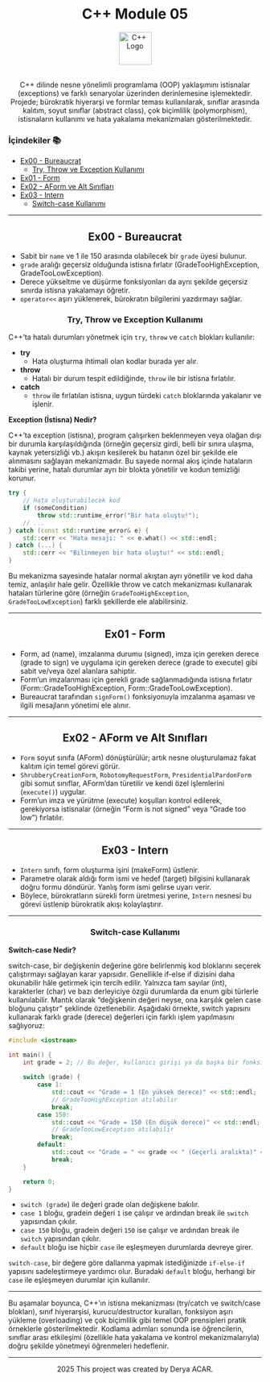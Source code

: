 <div align="center">
  <h1>C++ Module 05</h1> <img src="https://cdn-icons-png.flaticon.com/512/6132/6132222.png" alt="C++ Logo" width="65"></br></br>
</div>
<p align="center">
C++ dilinde nesne yönelimli programlama (OOP) yaklaşımını istisnalar (exceptions) ve farklı senaryolar üzerinden derinlemesine işlemektedir. Projede; bürokratik hiyerarşi ve formlar teması kullanılarak, sınıflar arasında kalıtım, soyut sınıflar (abstract class), çok biçimlilik (polymorphism), istisnaların kullanımı ve hata yakalama mekanizmaları gösterilmektedir.
</p>


### İçindekiler 📚

- [Ex00 - Bureaucrat](#ex00-bureaucrat)
  - [Try, Throw ve Exception Kullanımı](#try-throw-ve-exception-kullanımı)
- [Ex01 - Form](#ex01-form)
- [Ex02 - AForm ve Alt Sınıfları](#ex02-aform-ve-alt-siniflari)
- [Ex03 - Intern](#ex03-intern)
  - [Switch-case Kullanımı](#switch-case-kullanımı)

---

<a name="ex00-bureaucrat"></a>
<div align="center">
  <h2>Ex00 - Bureaucrat</h2>
</div>

- Sabit bir `name` ve 1 ile 150 arasında olabilecek bir `grade` üyesi bulunur.
- `grade` aralığı geçersiz olduğunda istisna fırlatır (GradeTooHighException, GradeTooLowException).
- Derece yükseltme ve düşürme fonksiyonları da aynı şekilde geçersiz sınırda istisna yakalamayı öğretir.
- `operator<<` aşırı yüklenerek, bürokratın bilgilerini yazdırmayı sağlar.

<a name="try-throw-ve-exception-kullanımı"></a>
<div align="center">
  <h3>Try, Throw ve Exception Kullanımı</h3>
</div>

C++’ta hatalı durumları yönetmek için `try`, `throw` ve `catch` blokları kullanılır:

- **try**
  - Hata oluşturma ihtimali olan kodlar burada yer alır.
- **throw**
  - Hatalı bir durum tespit edildiğinde, `throw` ile bir istisna fırlatılır.
- **catch**
  - `throw` ile fırlatılan istisna, uygun türdeki `catch` bloklarında yakalanır ve işlenir.

**Exception (İstisna) Nedir?**

C++’ta exception (istisna), program çalışırken beklenmeyen veya olağan dışı bir durumla karşılaşıldığında (örneğin geçersiz girdi, belli bir sınıra ulaşma, kaynak yetersizliği vb.) akışın kesilerek bu hatanın özel bir şekilde ele alınmasını sağlayan mekanizmadır. Bu sayede normal akış içinde hataların takibi yerine, hatalı durumlar ayrı bir blokta yönetilir ve kodun temizliği korunur.


```cpp
try {
    // Hata oluşturabilecek kod
    if (someCondition)
        throw std::runtime_error("Bir hata oluştu!");
    // ...
} catch (const std::runtime_error& e) {
    std::cerr << "Hata mesajı: " << e.what() << std::endl;
} catch (...) {
    std::cerr << "Bilinmeyen bir hata oluştu!" << std::endl;
}

```

Bu mekanizma sayesinde hatalar normal akıştan ayrı yönetilir ve kod daha temiz, anlaşılır hale gelir. Özellikle throw ve catch mekanizması kullanarak hataları türlerine göre (örneğin `GradeTooHighException`, `GradeTooLowException`) farklı şekillerde ele alabilirsiniz.


---

<a name="ex01-form"></a>
<div align="center">
  <h2>Ex01 - Form</h2>
</div>

- Form, ad (name), imzalanma durumu (signed), imza için gereken derece (grade to sign) ve uygulama için gereken derece (grade to execute) gibi sabit ve/veya özel alanlara sahiptir.
- Form’un imzalanması için gerekli grade sağlanmadığında istisna fırlatır (Form::GradeTooHighException, Form::GradeTooLowException).
- Bureaucrat tarafından `signForm()` fonksiyonuyla imzalanma aşaması ve ilgili mesajların yönetimi ele alınır.

---

<a name="ex02-aform-ve-alt-siniflari"></a>
<div align="center">
  <h2>Ex02 - AForm ve Alt Sınıfları</h2>
</div>

- `Form` soyut sınıfa (AForm) dönüştürülür; artık nesne oluşturulamaz fakat kalıtım için temel görevi görür.
- `ShrubberyCreationForm`, `RobotomyRequestForm`, `PresidentialPardonForm` gibi somut sınıflar, AForm’dan türetilir ve kendi özel işlemlerini (`execute()`) uygular.
- Form’un imza ve yürütme (execute) koşulları kontrol edilerek, gerekiyorsa istisnalar (örneğin “Form is not signed” veya “Grade too low”) fırlatılır.

---

<a name="ex03-intern"></a>
<div align="center">
  <h2>Ex03 - Intern</h2>
</div>

- `Intern` sınıfı, form oluşturma işini (makeForm) üstlenir.
- Parametre olarak aldığı form ismi ve hedef (target) bilgisini kullanarak doğru formu döndürür. Yanlış form ismi gelirse uyarı verir.
- Böylece, bürokratların sürekli form üretmesi yerine, `Intern` nesnesi bu görevi üstlenip bürokratik akışı kolaylaştırır.

---

<a name="switch-case-kullanımı"></a>
<div align="center"> 
  <h3>Switch-case Kullanımı</h3> 
</div>

**Switch-case Nedir?**

switch-case, bir değişkenin değerine göre belirlenmiş kod bloklarını seçerek çalıştırmayı sağlayan karar yapısıdır. Genellikle if-else if dizisini daha okunabilir hâle getirmek için tercih edilir. Yalnızca tam sayılar (int), karakterler (char) ve bazı derleyiciye özgü durumlarda da enum gibi türlerle kullanılabilir. Mantık olarak “değişkenin değeri neyse, ona karşılık gelen case bloğunu çalıştır” şeklinde özetlenebilir.
Aşağıdaki örnekte, switch yapısını kullanarak farklı grade (derece) değerleri için farklı işlem yapılmasını sağlıyoruz:

```cpp
#include <iostream>

int main() {
    int grade = 2; // Bu değer, kullanıcı girişi ya da başka bir fonksiyondan gelebilir
    
    switch (grade) {
        case 1:
            std::cout << "Grade = 1 (En yüksek derece)" << std::endl;
            // GradeTooHighException atılabilir
            break;
        case 150:
            std::cout << "Grade = 150 (En düşük derece)" << std::endl;
            // GradeTooLowException atılabilir
            break;
        default:
            std::cout << "Grade = " << grade << " (Geçerli aralıkta)" << std::endl;
            break;
    }

    return 0;
}

```
- `switch (grade`) ile değeri grade olan değişkene bakılır.
- `case 1` bloğu, gradein değeri `1` ise çalışır ve ardından break ile `switch` yapısından çıkılır.
- `case 150` bloğu, gradein değeri `150` ise çalışır ve ardından break ile `switch` yapısından çıkılır.
- `default` bloğu ise hiçbir `case` ile eşleşmeyen durumlarda devreye girer.

`switch-case`, bir değere göre dallanma yapmak istediğinizde `if-else-if` yapısını sadeleştirmeye yardımcı olur. Buradaki `default` bloğu, herhangi bir `case` ile eşleşmeyen durumlar için kullanılır.


---

Bu aşamalar boyunca, C++’ın istisna mekanizması (try/catch ve switch/case blokları), sınıf hiyerarşisi, kurucu/destructor kuralları, fonksiyon aşırı yükleme (overloading) ve çok biçimlilik gibi temel OOP prensipleri pratik örneklerle gösterilmektedir. Kodlama adımları sonunda ise öğrencilerin, sınıflar arası etkileşimi (özellikle hata yakalama ve kontrol mekanizmalarıyla) doğru şekilde yönetmeyi öğrenmeleri hedeflenir.

---

<p align="center">2025 This project was created by Derya ACAR.</p>

